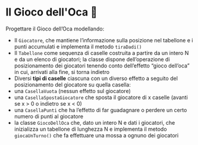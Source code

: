 # Il Gioco dell'Oca 🛵
Progettare il Gioco dell’Oca modellando:
- Il `Giocatore`, che mantiene l’informazione sulla posizione nel
tabellone e i punti accumulati e implementa il metodo `tiraDadi()`
- Il `Tabellone` come sequenza di caselle costruita a partire da un
intero N e da un elenco di giocatori; la classe dispone
dell’operazione di posizionamento dei giocatori tenendo conto
dell’effetto “gioco dell’oca” in cui, arrivati alla fine, si torna indietro
- Diversi **tipi di caselle** ciascuna con un diverso effetto a seguito del
posizionamento del giocatore su quella casella:
- una `CasellaVuota` (nessun effetto sul giocatore)
- una `CasellaSpostaGiocatore` che sposta il giocatore di x caselle (avanti se x > 0 o indietro se x < 0)
- una `CasellaPunti` che ha l’effetto di far guadagnare o perdere un certo
numero di punti al giocatore
- la classe `GiocoDellOca` che, dato un intero N e dati i giocatori, che
inizializza un tabellone di lunghezza N e implementa il metodo
  `giocaUnTurno()` che fa effettuare una mossa a ognuno dei giocatori